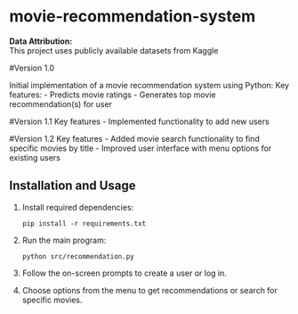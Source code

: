 # movie-recommendation-system
**Data Attribution:**  
This project uses publicly available datasets from Kaggle

#Version 1.0

Initial implementation of a movie recommendation system using Python:
    Key features:
        - Predicts movie ratings
        - Generates top movie recommendation(s) for user

#Version 1.1
    Key features
        - Implemented functionality to add new users

#Version 1.2
    Key features
        - Added movie search functionality to find specific movies by title
        - Improved user interface with menu options for existing users
        
## Installation and Usage

1. Install required dependencies:
   ```
   pip install -r requirements.txt
   ```

2. Run the main program:
   ```
   python src/recommendation.py
   ```

3. Follow the on-screen prompts to create a user or log in.

4. Choose options from the menu to get recommendations or search for specific movies.
